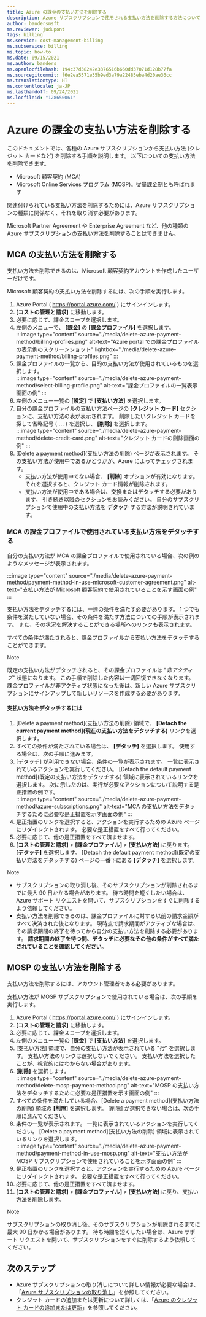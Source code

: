 ```yaml
---
title: Azure の課金の支払い方法を削除する
description: Azure サブスクリプションで使用される支払い方法を削除する方法について説明します。
author: bandersmsft
ms.reviewer: judupont
tags: billing
ms.service: cost-management-billing
ms.subservice: billing
ms.topic: how-to
ms.date: 09/15/2021
ms.author: banders
ms.openlocfilehash: 194c37d38242e3376516b660dd37071d128b77fa
ms.sourcegitcommit: f6e2ea5571e35b9ed3a79a22485eba4d20ae36cc
ms.translationtype: HT
ms.contentlocale: ja-JP
ms.lasthandoff: 09/24/2021
ms.locfileid: "128650061"
---
```

# <a name="delete-an-azure-billing-payment-method"></a>Azure の課金の支払い方法を削除する

このドキュメントでは、各種の Azure サブスクリプションから支払い方法 (クレジット カードなど) を削除する手順を説明します。 以下についての支払い方法を削除できます。

- Microsoft 顧客契約 (MCA)
- Microsoft Online Services プログラム (MOSP)。従量課金制とも呼ばれます

関連付けられている支払い方法を削除するためには、Azure サブスクリプションの種類に関係なく、それを取り消す必要があります。

Microsoft Partner Agreement や Enterprise Agreement など、他の種類の Azure サブスクリプションの支払い方法を削除することはできません。

## <a name="delete-an-mca-payment-method"></a>MCA の支払い方法を削除する

支払い方法を削除できるのは、Microsoft 顧客契約アカウントを作成したユーザーだけです。

Microsoft 顧客契約の支払い方法を削除するには、次の手順を実行します。

1. Azure Portal ( https://portal.azure.com/ ) にサインインします。
1. **[コストの管理と請求]** に移動します。
1. 必要に応じて、課金スコープを選択します。
1. 左側のメニューで、 **[課金]** の **[課金プロファイル]** を選択します。  
    :::image type="content" source="./media/delete-azure-payment-method/billing-profiles.png" alt-text="Azure portal での課金プロファイルの表示例のスクリーンショット" lightbox="./media/delete-azure-payment-method/billing-profiles.png" :::
1. 課金プロファイルの一覧から、目的の支払い方法が使用されているものを選択します。  
    :::image type="content" source="./media/delete-azure-payment-method/select-billing-profile.png" alt-text="課金プロファイルの一覧表示画面の例" :::
1. 左側のメニュー一覧の **[設定]** で **[支払い方法]** を選択します。
1. 自分の課金プロファイルの支払い方法ページの **[クレジット カード]** セクションに、支払い方法の表が表示されます。 削除したいクレジット カードを探して省略記号 ( **…** ) を選択し、 **[削除]** を選択します。  
    :::image type="content" source="./media/delete-azure-payment-method/delete-credit-card.png" alt-text="クレジット カードの削除画面の例" :::
1. [Delete a payment method]\(支払い方法の削除\) ページが表示されます。 その支払い方法が使用中であるかどうかが、Azure によってチェックされます。
    - 支払い方法が使用中でない場合、 **[削除]** オプションが有効になります。 それを選択すると、クレジット カード情報が削除されます。
    - 支払い方法が使用中である場合は、交換またはデタッチする必要があります。 引き続き以降のセクションをお読みください。 自分のサブスクリプションで使用中の支払い方法を **デタッチ** する方法が説明されています。

### <a name="detach-payment-method-used-by-an-mca-billing-profile"></a>MCA の課金プロファイルで使用されている支払い方法をデタッチする

自分の支払い方法が MCA の課金プロファイルで使用されている場合、次の例のようなメッセージが表示されます。

:::image type="content" source="./media/delete-azure-payment-method/payment-method-in-use-microsoft-customer-agreement.png" alt-text="支払い方法が Microsoft 顧客契約で使用されていることを示す画面の例" :::

支払い方法をデタッチするには、一連の条件を満たす必要があります。 1 つでも条件を満たしていない場合、その条件を満たす方法についての手順が表示されます。 また、その状況を解決することができる場所へのリンクも表示されます。

すべての条件が満たされると、課金プロファイルから支払い方法をデタッチすることができます。

> [!NOTE]
> 既定の支払い方法がデタッチされると、その課金プロファイルは "_非アクティブ_" 状態になります。 この手順で削除した内容は一切回復できなくなります。 課金プロファイルが非アクティブ状態になった後は、新しい Azure サブスクリプションにサインアップして新しいリソースを作成する必要があります。

#### <a name="to-detach-a-payment-method"></a>支払い方法をデタッチするには

1. [Delete a payment method]\(支払い方法の削除\) 領域で、 **[Detach the current payment method]\(現在の支払い方法をデタッチする\)** リンクを選択します。
1. すべての条件が満たされている場合は、 **[デタッチ]** を選択します。 使用する場合は、次の手順に進みます。
1. [デタッチ] が利用できない場合、条件の一覧が表示されます。 一覧に表示されているアクションを実行してください。 [Detach the default payment method]\(既定の支払い方法をデタッチする\) 領域に表示されているリンクを選択します。 次に示したのは、実行が必要なアクションについて説明する是正措置の例です。  
    :::image type="content" source="./media/delete-azure-payment-method/azure-subscriptions.png" alt-text="MCA の支払い方法をデタッチするために必要な是正措置を示す画面の例" :::
1. 是正措置のリンクを選択すると、アクションを実行するための Azure ページにリダイレクトされます。 必要な是正措置をすべて行ってください。
1. 必要に応じて、他の是正措置をすべて済ませます。
1. **[コストの管理と請求]**  >  **[課金プロファイル]**  >  **[支払い方法]** に戻ります。 **[デタッチ]** を選択します。 [Detach the default payment method]\(既定の支払い方法をデタッチする\) ページの一番下にある **[デタッチ]** を選択します。

> [!NOTE]
> - サブスクリプションの取り消し後、そのサブスクリプションが削除されるまでに最大 90 日かかる場合があります。 待ち時間を短くしたい場合は、Azure サポート リクエストを開いて、サブスクリプションをすぐに削除するよう依頼してください。
> - 支払い方法を削除できるのは、課金プロファイルに対する以前の請求金額がすべて決済された後となります。 現時点で請求期間がアクティブな場合は、その請求期間の終了を待ってから自分の支払い方法を削除する必要があります。 **請求期間の終了を待つ間、デタッチに必要なその他の条件がすべて満たされていることを確認してください**。

## <a name="delete-a-mosp-payment-method"></a>MOSP の支払い方法を削除する

支払い方法を削除するには、アカウント管理者である必要があります。

支払い方法が MOSP サブスクリプションで使用されている場合は、次の手順を実行します。

1. Azure Portal ( https://portal.azure.com/ ) にサインインします。
1. **[コストの管理と請求]** に移動します。
1. 必要に応じて、課金スコープを選択します。
1. 左側のメニュー一覧の **[課金]** で **[支払い方法]** を選択します。
1. [支払い方法] 領域で、自分の支払い方法が表示されている "_行_" を選択します。 支払い方法のリンクは選択しないでください。 支払い方法を選択したことが、視覚的にはわからない場合があります。
1. **[削除]** を選択します。  
    :::image type="content" source="./media/delete-azure-payment-method/delete-mosp-payment-method.png" alt-text="MOSP の支払い方法をデタッチするために必要な是正措置を示す画面の例" :::
1. すべての条件を満たしている場合、[Delete a payment method]\(支払い方法の削除\) 領域の **[削除]** を選択します。 [削除] が選択できない場合は、次の手順に進んでください。
1. 条件の一覧が表示されます。 一覧に表示されているアクションを実行してください。 [Delete a payment method]\(支払い方法の削除\) 領域に表示されているリンクを選択します。  
    :::image type="content" source="./media/delete-azure-payment-method/payment-method-in-use-mosp.png" alt-text="支払い方法が MOSP サブスクリプションで使用されていることを示す画面の例" :::
1. 是正措置のリンクを選択すると、アクションを実行するための Azure ページにリダイレクトされます。 必要な是正措置をすべて行ってください。
1. 必要に応じて、他の是正措置をすべて済ませます。
1. **[コストの管理と請求]**  >  **[課金プロファイル]**  >  **[支払い方法]** に戻り、支払い方法を削除します。

> [!NOTE]
> サブスクリプションの取り消し後、そのサブスクリプションが削除されるまでに最大 90 日かかる場合があります。 待ち時間を短くしたい場合は、Azure サポート リクエストを開いて、サブスクリプションをすぐに削除するよう依頼してください。

## <a name="next-steps"></a>次のステップ

- Azure サブスクリプションの取り消しについて詳しい情報が必要な場合は、「[Azure サブスクリプションの取り消し](cancel-azure-subscription.md)」を参照してください。
- クレジット カードの追加または更新について詳しくは、「[Azure のクレジット カードの追加または更新](change-credit-card.md)」を参照してください。